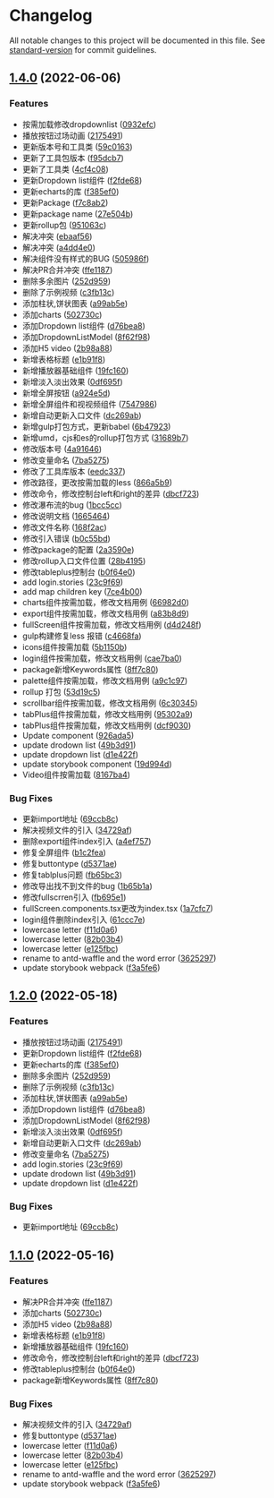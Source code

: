 # Changelog

All notable changes to this project will be documented in this file. See [standard-version](https://github.com/conventional-changelog/standard-version) for commit guidelines.

## [1.4.0](https://github.com/FengBeans/antd-waffle/compare/v1.3.1...v1.4.0) (2022-06-06)


### Features

* 按需加载修改dropdownlist ([0932efc](https://github.com/FengBeans/antd-waffle/commit/0932efc44c5adb180db2e69cbeecc6d84756ea97))
* 播放按钮过场动画 ([2175491](https://github.com/FengBeans/antd-waffle/commit/2175491f921968f2b1c309a2c5b4471d9a9fe5ef))
* 更新版本号和工具类 ([59c0163](https://github.com/FengBeans/antd-waffle/commit/59c016306f1c134717031d1d26e2b925859310d4))
* 更新了工具包版本 ([f95dcb7](https://github.com/FengBeans/antd-waffle/commit/f95dcb77106a7ee82a4eb9d2ed04847bc3df4b62))
* 更新了工具类 ([4cf4c08](https://github.com/FengBeans/antd-waffle/commit/4cf4c08aef7d0b1421d274e252a1c8db938d8509))
* 更新Dropdown list组件 ([f2fde68](https://github.com/FengBeans/antd-waffle/commit/f2fde6805f29dbc3fcf3954c2ea59dac3966bb97))
* 更新echarts的库 ([f385ef0](https://github.com/FengBeans/antd-waffle/commit/f385ef060dc4313d73dd4bffaf56ac2e62bd7b98))
* 更新Package ([f7c8ab2](https://github.com/FengBeans/antd-waffle/commit/f7c8ab274220f32275426491ab1778f1b9c3ac00))
* 更新package name ([27e504b](https://github.com/FengBeans/antd-waffle/commit/27e504b8b7ffba7fa81a2e2870d9f031e65e4928))
* 更新rollup包 ([951063c](https://github.com/FengBeans/antd-waffle/commit/951063cf58d434ef9f936362732fe7683b7c057c))
* 解决冲突 ([ebaaf56](https://github.com/FengBeans/antd-waffle/commit/ebaaf56178c3ed8a320e13b460de29fb90cd0bc1))
* 解决冲突 ([a4dd4e0](https://github.com/FengBeans/antd-waffle/commit/a4dd4e0845db07be0f8b417a77539d243806a36b))
* 解决组件没有样式的BUG ([505986f](https://github.com/FengBeans/antd-waffle/commit/505986fa6063b5cab526c65893400313340c659f))
* 解决PR合并冲突 ([ffe1187](https://github.com/FengBeans/antd-waffle/commit/ffe11871a120cea4f3fb2ab8ea22ed0d93000e41))
* 删除多余图片 ([252d959](https://github.com/FengBeans/antd-waffle/commit/252d9591d788d37687cc68b5cd35600dccd7825d))
* 删除了示例视频 ([c3fb13c](https://github.com/FengBeans/antd-waffle/commit/c3fb13c167209a365bfa1098898ff6d5e7c12200))
* 添加柱状,饼状图表 ([a99ab5e](https://github.com/FengBeans/antd-waffle/commit/a99ab5ebb8a556e8442937ad0879cad7b6cd3861))
* 添加charts ([502730c](https://github.com/FengBeans/antd-waffle/commit/502730c7a212520d0dc952f6043256a5e17debf5))
* 添加Dropdown list组件 ([d76bea8](https://github.com/FengBeans/antd-waffle/commit/d76bea867bab5a8b5ac2eb51affc71eb2317738e))
* 添加DropdownListModel ([8f62f98](https://github.com/FengBeans/antd-waffle/commit/8f62f98bdc1eb365d8511105f013dcf6ba158aa2))
* 添加H5 video ([2b98a88](https://github.com/FengBeans/antd-waffle/commit/2b98a88f23d18bda57cd6e3a999471fd60aa9282))
* 新增表格标题 ([e1b91f8](https://github.com/FengBeans/antd-waffle/commit/e1b91f8ca9041e7ceff227e68e7d3d6d50c09392))
* 新增播放器基础组件 ([19fc160](https://github.com/FengBeans/antd-waffle/commit/19fc160517f38c8a89b4045d65b0b1d36ae717ec))
* 新增淡入淡出效果 ([0df695f](https://github.com/FengBeans/antd-waffle/commit/0df695f502a0094400d17754e35924cd5676e5fe))
* 新增全屏按钮 ([a924e5d](https://github.com/FengBeans/antd-waffle/commit/a924e5d6ef77be208b9c6bf7f98772ea9d75eaee))
* 新增全屏组件和视视频组件 ([7547986](https://github.com/FengBeans/antd-waffle/commit/754798623ff438b8c3f9497476729dc5879153af))
* 新增自动更新入口文件 ([dc269ab](https://github.com/FengBeans/antd-waffle/commit/dc269ab32873e493c9df629c92c3e5730435c8fb))
* 新增gulp打包方式，更新babel ([6b47923](https://github.com/FengBeans/antd-waffle/commit/6b47923fe637524a386690aaea28372160381305))
* 新增umd，cjs和es的rollup打包方式 ([31689b7](https://github.com/FengBeans/antd-waffle/commit/31689b75b814797fd893548428ed9747c1e2d116))
* 修改版本号 ([4a91646](https://github.com/FengBeans/antd-waffle/commit/4a91646393dd6f6681d0d67a22c64384e165565d))
* 修改变量命名 ([7ba5275](https://github.com/FengBeans/antd-waffle/commit/7ba5275608f6a885e5ebfc3cd93b6df2ac66d1ac))
* 修改了工具库版本 ([eedc337](https://github.com/FengBeans/antd-waffle/commit/eedc3374f6c0f5e3aa5bf81e25d93535cdd2a783))
* 修改路径，更改按需加载的less ([866a5b9](https://github.com/FengBeans/antd-waffle/commit/866a5b919a319d83379a4aa4a7756d3d52f12d5a))
* 修改命令，修改控制台left和right的差异 ([dbcf723](https://github.com/FengBeans/antd-waffle/commit/dbcf7239e8ef511e976dc95da6d065ab880ce2eb))
* 修改瀑布流的bug ([1bcc5cc](https://github.com/FengBeans/antd-waffle/commit/1bcc5cc9f6a54e738335e06e192a70c6aa317d6c))
* 修改说明文档 ([1665464](https://github.com/FengBeans/antd-waffle/commit/1665464be6bd79b8491bbfd015eca428dcb66403))
* 修改文件名称 ([168f2ac](https://github.com/FengBeans/antd-waffle/commit/168f2ac46c6180589873c937f5c0d16855b5582f))
* 修改引入错误 ([b0c55bd](https://github.com/FengBeans/antd-waffle/commit/b0c55bd1926cc4373df14e02f6ab0fbfcd568017))
* 修改package的配置 ([2a3590e](https://github.com/FengBeans/antd-waffle/commit/2a3590e2370e8e6a394984a78d9b55466d2ce28a))
* 修改rollup入口文件位置 ([28b4195](https://github.com/FengBeans/antd-waffle/commit/28b41957ed48bb0f90cb03445a57301d3e87427b))
* 修改tableplus控制台 ([b0f64e0](https://github.com/FengBeans/antd-waffle/commit/b0f64e0c7d64b871c97679b2092f6e7fb95d6051))
* add login.stories ([23c9f69](https://github.com/FengBeans/antd-waffle/commit/23c9f69a32ac03ae0915a8c5d54476a8ba44c6cd))
* add map children key ([7ce4b00](https://github.com/FengBeans/antd-waffle/commit/7ce4b002eb6de06e70bceb95c26e4a9669683784))
* charts组件按需加载，修改文档用例 ([66982d0](https://github.com/FengBeans/antd-waffle/commit/66982d039e7229ca584237d48af1809aaef96c92))
* export组件按需加载，修改文档用例 ([a83b8d9](https://github.com/FengBeans/antd-waffle/commit/a83b8d9a9b6ecdd7cfb6cb314e4391550bb2ba41))
* fullScreen组件按需加载，修改文档用例 ([d4d248f](https://github.com/FengBeans/antd-waffle/commit/d4d248fe520c45331155cccabeac8777051fbd5a))
* gulp构建修复less 报错 ([c4668fa](https://github.com/FengBeans/antd-waffle/commit/c4668fa8bb8648d337b626d43f1c68074656e51d))
* icons组件按需加载 ([5b1150b](https://github.com/FengBeans/antd-waffle/commit/5b1150b5e4b471f57f543df705c3f6660e510715))
* login组件按需加载，修改文档用例 ([cae7ba0](https://github.com/FengBeans/antd-waffle/commit/cae7ba0c0e6317900bb4b3698b072a6fb0b99679))
* package新增Keywords属性 ([8ff7c80](https://github.com/FengBeans/antd-waffle/commit/8ff7c802876e14eca09049c6294528f440c0c30d))
* palette组件按需加载，修改文档用例 ([a9c1c97](https://github.com/FengBeans/antd-waffle/commit/a9c1c97994b013d089d01cd50ae1cf12a0a653aa))
* rollup 打包 ([53d19c5](https://github.com/FengBeans/antd-waffle/commit/53d19c569a8e616649ae31a65c43b0cb4014451c))
* scrollbar组件按需加载，修改文档用例 ([6c30345](https://github.com/FengBeans/antd-waffle/commit/6c30345d4db31d8875368530d4dade56f12d0fd8))
* tabPlus组件按需加载，修改文档用例 ([95302a9](https://github.com/FengBeans/antd-waffle/commit/95302a9112bbb5b9dd8def0fe72fdbe6abffa3c9))
* tabPlus组件按需加载，修改文档用例 ([dcf9030](https://github.com/FengBeans/antd-waffle/commit/dcf9030a4c5c4dfa077380a1f43e7a15ae37d402))
* Update component ([926ada5](https://github.com/FengBeans/antd-waffle/commit/926ada50ecd20f596b41f8d5892b41e53a9be3ef))
* update drodown list ([49b3d91](https://github.com/FengBeans/antd-waffle/commit/49b3d911777a7bd40ced29aee79eae07f344cf20))
* update dropdown list ([d1e422f](https://github.com/FengBeans/antd-waffle/commit/d1e422f39ff74ffee464687a59407ad27614e902))
* update storybook component ([19d994d](https://github.com/FengBeans/antd-waffle/commit/19d994dd00930477957bac40c2f7b7e8a00c94f3))
* Video组件按需加载 ([8167ba4](https://github.com/FengBeans/antd-waffle/commit/8167ba4da610ab804b84e191c05cac64f8079d35))


### Bug Fixes

* 更新import地址 ([69ccb8c](https://github.com/FengBeans/antd-waffle/commit/69ccb8cf505601f5a6e1f8b4049994b51233f621))
* 解决视频文件的引入 ([34729af](https://github.com/FengBeans/antd-waffle/commit/34729aff1f0cd76ee47f8aefab62945219bc8862))
* 删除export组件index引入 ([a4ef757](https://github.com/FengBeans/antd-waffle/commit/a4ef757ecca3da3d269ddbf711301ebb8a784090))
* 修复全屏组件 ([b1c2fea](https://github.com/FengBeans/antd-waffle/commit/b1c2fea6a0f8fa323df85ed339d96bb520a3b121))
* 修复buttontype ([d5371ae](https://github.com/FengBeans/antd-waffle/commit/d5371aecf27e1bf6371681fe15866f85711eb9a5))
* 修复tablplus问题 ([fb65bc3](https://github.com/FengBeans/antd-waffle/commit/fb65bc371a79d86579ce15c888c4946aea61b2e5))
* 修改导出找不到文件的bug ([1b65b1a](https://github.com/FengBeans/antd-waffle/commit/1b65b1a7e2cda058686bae512563751cdbb553a0))
* 修改fullscrren引入 ([fb695e1](https://github.com/FengBeans/antd-waffle/commit/fb695e14548e875c78575c34b9072dae16efea89))
* fullScreen.components.tsx更改为index.tsx ([1a7cfc7](https://github.com/FengBeans/antd-waffle/commit/1a7cfc70027230cd1dec77a6cb05c029b64cd660))
* login组件删除index引入 ([61ccc7e](https://github.com/FengBeans/antd-waffle/commit/61ccc7eacb11bd16b69fe0516e88cedd3d0a071b))
* lowercase letter ([f11d0a6](https://github.com/FengBeans/antd-waffle/commit/f11d0a661d743e7c57df60ad07a0ad237a04906a))
* lowercase letter ([82b03b4](https://github.com/FengBeans/antd-waffle/commit/82b03b4ae8e430001becba302bd6dfc9edf04322))
* lowercase letter ([e125fbc](https://github.com/FengBeans/antd-waffle/commit/e125fbc2a9590270d372ac12b35d50a8d7b108a1))
* rename to antd-waffle and the word error ([3625297](https://github.com/FengBeans/antd-waffle/commit/362529725e1e3c07d662aee63a1d7c39d5535c2f))
* update storybook webpack ([f3a5fe6](https://github.com/FengBeans/antd-waffle/commit/f3a5fe68a5f544d6f0940dad7f71fe2c249332f0))

## [1.2.0](https://github.com/FengBeans/antd-waffle/compare/v1.1.0...v1.2.0) (2022-05-18)


### Features

* 播放按钮过场动画 ([2175491](https://github.com/FengBeans/antd-waffle/commit/2175491f921968f2b1c309a2c5b4471d9a9fe5ef))
* 更新Dropdown list组件 ([f2fde68](https://github.com/FengBeans/antd-waffle/commit/f2fde6805f29dbc3fcf3954c2ea59dac3966bb97))
* 更新echarts的库 ([f385ef0](https://github.com/FengBeans/antd-waffle/commit/f385ef060dc4313d73dd4bffaf56ac2e62bd7b98))
* 删除多余图片 ([252d959](https://github.com/FengBeans/antd-waffle/commit/252d9591d788d37687cc68b5cd35600dccd7825d))
* 删除了示例视频 ([c3fb13c](https://github.com/FengBeans/antd-waffle/commit/c3fb13c167209a365bfa1098898ff6d5e7c12200))
* 添加柱状,饼状图表 ([a99ab5e](https://github.com/FengBeans/antd-waffle/commit/a99ab5ebb8a556e8442937ad0879cad7b6cd3861))
* 添加Dropdown list组件 ([d76bea8](https://github.com/FengBeans/antd-waffle/commit/d76bea867bab5a8b5ac2eb51affc71eb2317738e))
* 添加DropdownListModel ([8f62f98](https://github.com/FengBeans/antd-waffle/commit/8f62f98bdc1eb365d8511105f013dcf6ba158aa2))
* 新增淡入淡出效果 ([0df695f](https://github.com/FengBeans/antd-waffle/commit/0df695f502a0094400d17754e35924cd5676e5fe))
* 新增自动更新入口文件 ([dc269ab](https://github.com/FengBeans/antd-waffle/commit/dc269ab32873e493c9df629c92c3e5730435c8fb))
* 修改变量命名 ([7ba5275](https://github.com/FengBeans/antd-waffle/commit/7ba5275608f6a885e5ebfc3cd93b6df2ac66d1ac))
* add login.stories ([23c9f69](https://github.com/FengBeans/antd-waffle/commit/23c9f69a32ac03ae0915a8c5d54476a8ba44c6cd))
* update drodown list ([49b3d91](https://github.com/FengBeans/antd-waffle/commit/49b3d911777a7bd40ced29aee79eae07f344cf20))
* update dropdown list ([d1e422f](https://github.com/FengBeans/antd-waffle/commit/d1e422f39ff74ffee464687a59407ad27614e902))


### Bug Fixes

* 更新import地址 ([69ccb8c](https://github.com/FengBeans/antd-waffle/commit/69ccb8cf505601f5a6e1f8b4049994b51233f621))

## [1.1.0](https://github.com/FengBeans/antd-waffle/compare/v1.3.1...v1.1.0) (2022-05-16)


### Features

* 解决PR合并冲突 ([ffe1187](https://github.com/FengBeans/antd-waffle/commit/ffe11871a120cea4f3fb2ab8ea22ed0d93000e41))
* 添加charts ([502730c](https://github.com/FengBeans/antd-waffle/commit/502730c7a212520d0dc952f6043256a5e17debf5))
* 添加H5 video ([2b98a88](https://github.com/FengBeans/antd-waffle/commit/2b98a88f23d18bda57cd6e3a999471fd60aa9282))
* 新增表格标题 ([e1b91f8](https://github.com/FengBeans/antd-waffle/commit/e1b91f8ca9041e7ceff227e68e7d3d6d50c09392))
* 新增播放器基础组件 ([19fc160](https://github.com/FengBeans/antd-waffle/commit/19fc160517f38c8a89b4045d65b0b1d36ae717ec))
* 修改命令，修改控制台left和right的差异 ([dbcf723](https://github.com/FengBeans/antd-waffle/commit/dbcf7239e8ef511e976dc95da6d065ab880ce2eb))
* 修改tableplus控制台 ([b0f64e0](https://github.com/FengBeans/antd-waffle/commit/b0f64e0c7d64b871c97679b2092f6e7fb95d6051))
* package新增Keywords属性 ([8ff7c80](https://github.com/FengBeans/antd-waffle/commit/8ff7c802876e14eca09049c6294528f440c0c30d))


### Bug Fixes

* 解决视频文件的引入 ([34729af](https://github.com/FengBeans/antd-waffle/commit/34729aff1f0cd76ee47f8aefab62945219bc8862))
* 修复buttontype ([d5371ae](https://github.com/FengBeans/antd-waffle/commit/d5371aecf27e1bf6371681fe15866f85711eb9a5))
* lowercase letter ([f11d0a6](https://github.com/FengBeans/antd-waffle/commit/f11d0a661d743e7c57df60ad07a0ad237a04906a))
* lowercase letter ([82b03b4](https://github.com/FengBeans/antd-waffle/commit/82b03b4ae8e430001becba302bd6dfc9edf04322))
* lowercase letter ([e125fbc](https://github.com/FengBeans/antd-waffle/commit/e125fbc2a9590270d372ac12b35d50a8d7b108a1))
* rename to antd-waffle and the word error ([3625297](https://github.com/FengBeans/antd-waffle/commit/362529725e1e3c07d662aee63a1d7c39d5535c2f))
* update storybook webpack ([f3a5fe6](https://github.com/FengBeans/antd-waffle/commit/f3a5fe68a5f544d6f0940dad7f71fe2c249332f0))
